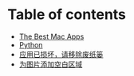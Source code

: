 # Table of contents

* [The Best Mac Apps](markdown/the-best-mac-apps.md)
* [Python](markdown/python-related.md)
* [应用已损坏，请移除废纸篓](markdown/ying-yong-sun-huai.md)
* [为图片添加空白区域](markdown/add-blank-space-to-photo.md)
